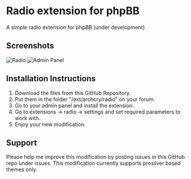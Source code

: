 # Radio extension for phpBB

A simple radio extension for phpBB (under development)

## Screenshots
![Radio](http://i.imgur.com/6aOFHBi.png)
![Admin Panel](http://i.imgur.com/nKaPn9l.png)

## Installation Instructions
1. Download the files from this GitHub Repository.
2. Put them in the folder "/ext/archcry/radio" on your forum.
3. Go to your admin panel and install the extension.
4. Go to extensions -> radio -> settings and set required parameters to work with.
5. Enjoy your new modification.

## Support
Please help me improve this modification by posting issues in this GitHub repo under issues.
This modification currently supports prosilver based themes only.